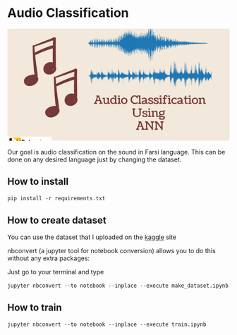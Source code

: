# Audio Classification
![Alt text](assents/dataset-cover.png)

Our goal is audio classification on the sound in Farsi language. This can be done on any desired language just by changing the dataset.

## How to install
```
pip install -r requirements.txt
```

## How to create dataset

You can use the dataset that I uploaded on the [kaggle](https://www.kaggle.com/datasets/khadijehvalipour/audio-classification) site


nbconvert (a jupyter tool for notebook conversion) allows you to do this without any extra packages:

Just go to your terminal and type

``` 
jupyter nbconvert --to notebook --inplace --execute make_dataset.ipynb
```

## How to train

``` 
jupyter nbconvert --to notebook --inplace --execute train.ipynb
```

